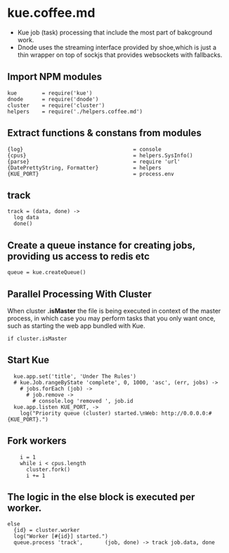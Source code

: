 # kue.coffee.md

* Kue job (task) processing that include the most part of bakcground work.
* Dnode uses the streaming interface provided by shoe,which is just
a thin wrapper on top of sockjs that provides websockets with fallbacks.

## Import NPM modules

    kue        = require('kue')
    dnode      = require('dnode')
    cluster    = require('cluster')
    helpers    = require('./helpers.coffee.md')

## Extract functions & constans from modules

    {log}                                   = console
    {cpus}                                  = helpers.SysInfo()
    {parse}                                 = require 'url'
    {DatePrettyString, Formatter}           = helpers
    {KUE_PORT}                              = process.env

## track

    track = (data, done) ->
      log data
      done()

## Create a queue instance for creating jobs, providing us access to redis etc

    queue = kue.createQueue()

## Parallel Processing With Cluster

When cluster **.isMaster** the file is being executed in context of the master
process, in which case you may perform tasks that you only want once, such
as starting the web app bundled with Kue.

    if cluster.isMaster

## Start Kue

      kue.app.set('title', 'Under The Rules')
      # kue.Job.rangeByState 'complete', 0, 1000, 'asc', (err, jobs) ->
        # jobs.forEach (job) ->
          # job.remove ->
            # console.log 'removed ', job.id
      kue.app.listen KUE_PORT, ->
        log("Priority queue (cluster) started.\nWeb: http://0.0.0.0:#{KUE_PORT}.")

## Fork workers

        i = 1
        while i < cpus.length
          cluster.fork()
          i += 1

## The logic in the else block is executed **per worker**.

    else
      {id} = cluster.worker
      log("Worker [#{id}] started.")
      queue.process 'track',       (job, done) -> track job.data, done
